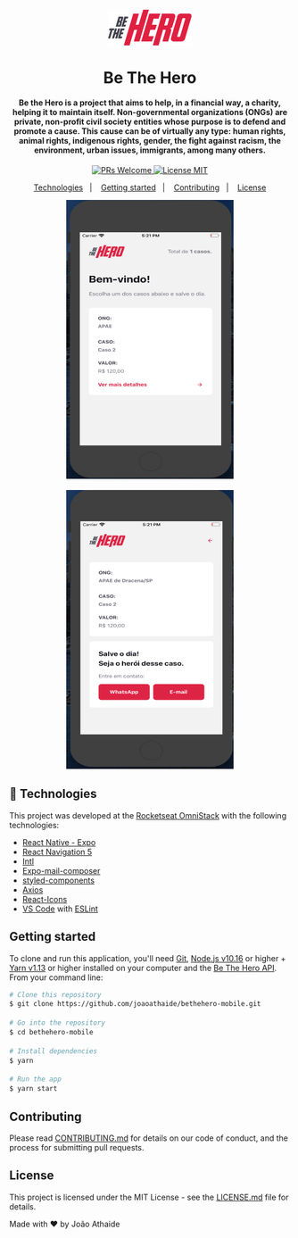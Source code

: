 <h1 align="center">
<br>
  <img src="src/assets/logo@3x.png" alt="GoBarber" width="150">
<br>
<br>
Be The Hero
</h1>

<h4 align="center">Be the Hero is a project that aims to help, in a financial way, a charity, helping it to maintain itself. Non-governmental organizations (ONGs) are private, non-profit civil society entities whose purpose is to defend and promote a cause. This cause can be of virtually any type: human rights, animal rights, indigenous rights, gender, the fight against racism, the environment, urban issues, immigrants, among many others.</h4>

<p align="center">
  <a href="http://makeapullrequest.com">
    <img src="https://img.shields.io/badge/PRs-welcome-brightgreen.svg?style=flat-square" alt="PRs Welcome">
  </a>
  <a href="https://opensource.org/licenses/MIT">
    <img src="https://img.shields.io/badge/license-MIT-blue.svg?style=flat-square" alt="License MIT">
  </a>
</p>

<p align="center">
  <a href="#rocket-technologies">Technologies</a>&nbsp;&nbsp;&nbsp;|&nbsp;&nbsp;&nbsp;
  <a href="#getting-started">Getting started</a>&nbsp;&nbsp;&nbsp;|&nbsp;&nbsp;&nbsp;
  <a href="#contributing">Contributing</a>&nbsp;&nbsp;&nbsp;|&nbsp;&nbsp;&nbsp;
  <a href="#license">License</a>
</p>

<p align="center">
  <img src="images/index.png" height="500"
 width="300" alt="index">
  <br>
  <br>
  <img src="images/incidente.png" height="500"
 width="300" alt="incident">
  <br>
</p>

## :rocket: Technologies

This project was developed at the [Rocketseat OmniStack]() with the following technologies:

-   [React Native - Expo](https://docs.expo.io/versions/latest/)
-   [React Navigation 5](https://reactnavigation.org/)
-   [Intl]()
-   [Expo-mail-composer](https://www.npmjs.com/package/expo-mail-composer)
-   [styled-components](https://www.styled-components.com/)
-   [Axios](https://github.com/axios/axios)
-   [React-Icons](http://react-icons.github.io/react-icons/)
-   [VS Code](https://code.visualstudio.com) with [ESLint](https://marketplace.visualstudio.com/items?itemName=dbaeumer.vscode-eslint)

## Getting started

To clone and run this application, you'll need [Git](https://git-scm.com), [Node.js v10.16](https://nodejs.org/en/) or higher + [Yarn v1.13](https://yarnpkg.com/) or higher installed on your computer and the [Be The Hero API](https://github.com/joaoathaide/bethehero-api-server). From your command line:

```bash
# Clone this repository
$ git clone https://github.com/joaoathaide/bethehero-mobile.git

# Go into the repository
$ cd bethehero-mobile

# Install dependencies
$ yarn

# Run the app
$ yarn start
```

## Contributing

Please read [CONTRIBUTING.md](CONTRIBUTING.md) for details on our code of conduct, and the process for submitting pull requests.

## License

This project is licensed under the MIT License - see the [LICENSE.md](LICENSE.md) file for details.

Made with ♥ by João Athaide
